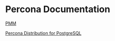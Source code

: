 # Percona Documentation

[PMM](https://percona.github.io/pmm-doc/)

[Percona Distribution for PostgreSQL](https://percona.github.io/postgresql-docs/)